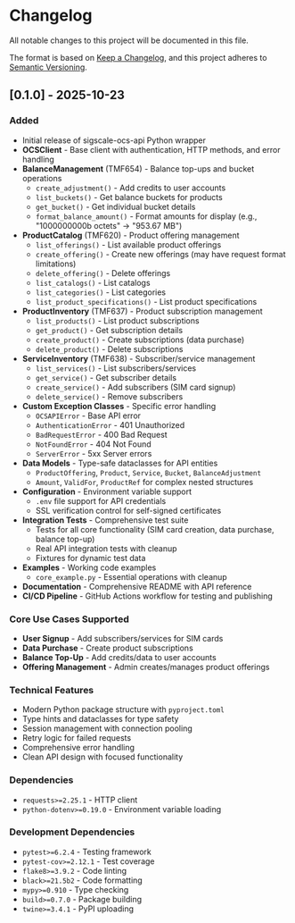 # Changelog

All notable changes to this project will be documented in this file.

The format is based on [Keep a Changelog](https://keepachangelog.com/en/1.0.0/),
and this project adheres to [Semantic Versioning](https://semver.org/spec/v2.0.0.html).

## [0.1.0] - 2025-10-23

### Added

- Initial release of sigscale-ocs-api Python wrapper
- **OCSClient** - Base client with authentication, HTTP methods, and error handling
- **BalanceManagement** (TMF654) - Balance top-ups and bucket operations
  - `create_adjustment()` - Add credits to user accounts
  - `list_buckets()` - Get balance buckets for products
  - `get_bucket()` - Get individual bucket details
  - `format_balance_amount()` - Format amounts for display (e.g., "1000000000b octets" → "953.67 MB")
- **ProductCatalog** (TMF620) - Product offering management
  - `list_offerings()` - List available product offerings
  - `create_offering()` - Create new offerings (may have request format limitations)
  - `delete_offering()` - Delete offerings
  - `list_catalogs()` - List catalogs
  - `list_categories()` - List categories
  - `list_product_specifications()` - List product specifications
- **ProductInventory** (TMF637) - Product subscription management
  - `list_products()` - List product subscriptions
  - `get_product()` - Get subscription details
  - `create_product()` - Create subscriptions (data purchase)
  - `delete_product()` - Delete subscriptions
- **ServiceInventory** (TMF638) - Subscriber/service management
  - `list_services()` - List subscribers/services
  - `get_service()` - Get subscriber details
  - `create_service()` - Add subscribers (SIM card signup)
  - `delete_service()` - Remove subscribers
- **Custom Exception Classes** - Specific error handling
  - `OCSAPIError` - Base API error
  - `AuthenticationError` - 401 Unauthorized
  - `BadRequestError` - 400 Bad Request
  - `NotFoundError` - 404 Not Found
  - `ServerError` - 5xx Server errors
- **Data Models** - Type-safe dataclasses for API entities
  - `ProductOffering`, `Product`, `Service`, `Bucket`, `BalanceAdjustment`
  - `Amount`, `ValidFor`, `ProductRef` for complex nested structures
- **Configuration** - Environment variable support
  - `.env` file support for API credentials
  - SSL verification control for self-signed certificates
- **Integration Tests** - Comprehensive test suite
  - Tests for all core functionality (SIM card creation, data purchase, balance top-up)
  - Real API integration tests with cleanup
  - Fixtures for dynamic test data
- **Examples** - Working code examples
  - `core_example.py` - Essential operations with cleanup
- **Documentation** - Comprehensive README with API reference
- **CI/CD Pipeline** - GitHub Actions workflow for testing and publishing

### Core Use Cases Supported

- **User Signup** - Add subscribers/services for SIM cards
- **Data Purchase** - Create product subscriptions
- **Balance Top-Up** - Add credits/data to user accounts
- **Offering Management** - Admin creates/manages product offerings

### Technical Features

- Modern Python package structure with `pyproject.toml`
- Type hints and dataclasses for type safety
- Session management with connection pooling
- Retry logic for failed requests
- Comprehensive error handling
- Clean API design with focused functionality

### Dependencies

- `requests>=2.25.1` - HTTP client
- `python-dotenv>=0.19.0` - Environment variable loading

### Development Dependencies

- `pytest>=6.2.4` - Testing framework
- `pytest-cov>=2.12.1` - Test coverage
- `flake8>=3.9.2` - Code linting
- `black>=21.5b2` - Code formatting
- `mypy>=0.910` - Type checking
- `build>=0.7.0` - Package building
- `twine>=3.4.1` - PyPI uploading
